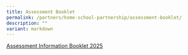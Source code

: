 ```yaml
---
title: Assessment Booklet
permalink: /partners/home-school-partnership/assessment-booklet/
description: ""
variant: markdown
---
```

<p><a href="/files/Forms/Assessment_Information_Booklet_2025_Final3.pdf" rel="noopener nofollow" target="_blank">Assessment Information Booklet 2025</a>
</p>